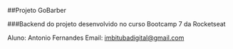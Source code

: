##Projeto GoBarber

###Backend do projeto desenvolvido no curso Bootcamp 7 da Rocketseat

Aluno: Antonio Fernandes
Email: imbitubadigital@gmail.com
